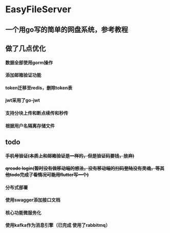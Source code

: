 # EasyFileServer
## 一个用go写的简单的网盘系统，参考教程
## 做了几点优化
#### 数据全部使用gorm操作
#### 添加邮箱验证功能
#### token迁移至redis，删除token表
#### jwt采用了go-jwt
#### 支持分块上传和断点续传和秒传
#### 根据用户名隔离存储文件
## todo
#### ~~手机号验证(本质上和邮箱验证是一样的，但是验证码要钱，放弃)~~
#### ~~qrcode login(暂时没有做移动端的想法，没有移动端的扫码登陆没有灵魂，等其他todo完成了看情况可能用flutter写一个)~~
#### 分布式部署
#### 使用swagger添加接口文档
#### 核心功能微服务化
#### 使用kafka作为消息引擎（已完成 使用了rabbitmq）
